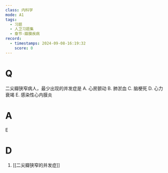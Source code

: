 ```yaml
---
class: 内科学
mode: A1
tags:
  - 习题
  - 人卫习题集
  - 章节-瓣膜疾病
record:
  - timestamps: 2024-09-08-16:19:32
    score: 0
---
```


# Q
二尖瓣狭窄病人，最少出现的并发症是
A. 心房颤动 
B. 肺淤血
C. 脑梗死 
D. 心力衰竭
E. 感染性心内膜炎
# A
E
# D
1. [[二尖瓣狭窄的并发症]]